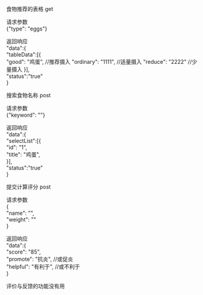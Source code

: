 		
		
		
食物推荐的表格		get
		
请求参数		
{"type": "eggs"}		
		
返回响应		
"data":{		
"tableData":[{		
    "good": "鸡蛋",		//推荐摄入
    "ordinary": "1111",		//适量摄入
    "reduce": "2222"		//少量摄入
}],		
"status":"true"		
}		
		
		
		
		
		
搜索食物名称		post
		
请求参数		
{"keyword": ""}		
		
返回响应		
"data":{		
"selectList":[{		
    "id": "1",		
    "title": "鸡蛋",		
}],		
"status":"true"		
}		
		
		
		
		
		
提交计算评分		post
		
请求参数		
{		
 "name": "",		
 "weight": ""		
}		
		
返回响应		
"data":{		
    "score": "85",		
    "promote": "抗炎",   //或促炎		
    "helpful": "有利于",    //或不利于		
}		
		
		
		
评价与反馈的功能没有用		
